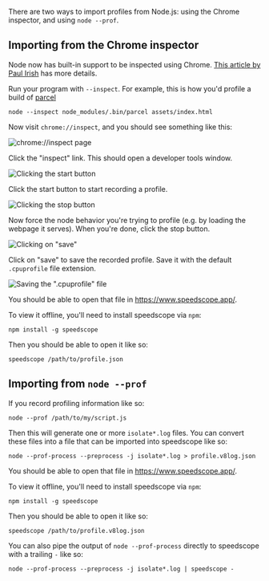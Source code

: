 There are two ways to import profiles from Node.js: using the Chrome inspector, and using `node --prof`.

## Importing from the Chrome inspector

Node now has built-in support to be inspected using Chrome. [This article by Paul Irish](https://medium.com/@paul_irish/debugging-node-js-nightlies-with-chrome-devtools-7c4a1b95ae27) has more details.

Run your program with `--inspect`. For example, this is how you'd profile a build of [parcel](https://parceljs.org/)

```
node --inspect node_modules/.bin/parcel assets/index.html
```

Now visit `chrome://inspect`, and you should see something like this:

![chrome://inspect page](https://i.imgur.com/eziWDTO.png)

Click the "inspect" link. This should open a developer tools window.

![Clicking the start button](https://i.imgur.com/vTGZEgy.png)

Click the start button to start recording a profile.

![Clicking the stop button](https://i.imgur.com/WrMbOld.png)

Now force the node behavior you're trying to profile (e.g. by loading the webpage it serves). When you're done, click the stop button.

![Clicking on "save"](https://i.imgur.com/lcxc3tZ.png)

Click on "save" to save the recorded profile. Save it with the default `.cpuprofile` file extension.

![Saving the ".cpuprofile" file](https://i.imgur.com/pMG0RQ0.png)


You should be able to open that file in https://www.speedscope.app/.

To view it offline, you'll need to install speedscope via `npm`:

```
npm install -g speedscope
```

Then you should be able to open it like so:

```
speedscope /path/to/profile.json
```

## Importing from `node --prof`

If you record profiling information like so:

```
node --prof /path/to/my/script.js
```

Then this will generate one or more `isolate*.log` files. You can
convert these files into a file that can be imported into speedscope
like so:

```
node --prof-process --preprocess -j isolate*.log > profile.v8log.json
```

You should be able to open that file in https://www.speedscope.app/.

To view it offline, you'll need to install speedscope via `npm`:

```
npm install -g speedscope
```

Then you should be able to open it like so:

```
speedscope /path/to/profile.v8log.json
```

You can also pipe the output of `node --prof-process` directly to speedscope with a trailing `-` like so:

```
node --prof-process --preprocess -j isolate*.log | speedscope -
```
